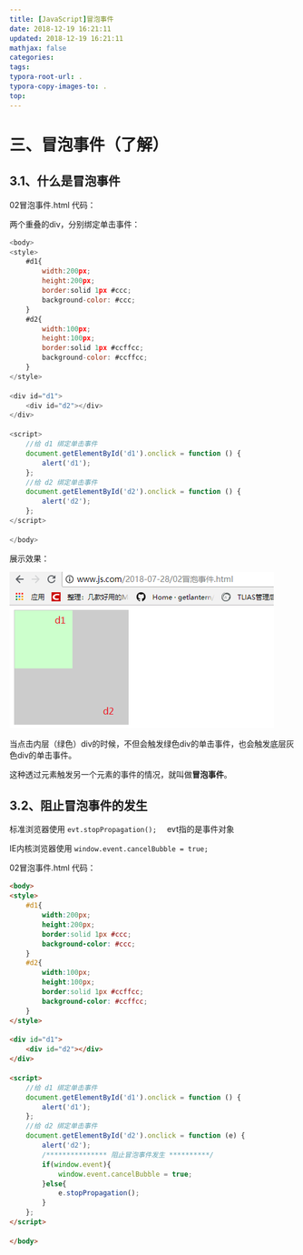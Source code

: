 ```yaml
---
title: [JavaScript]冒泡事件
date: 2018-12-19 16:21:11
updated: 2018-12-19 16:21:11 
mathjax: false
categories: 
tags:
typora-root-url: .
typora-copy-images-to: .
top: 
---
```



# 三、冒泡事件（了解）

## 3.1、什么是冒泡事件

02冒泡事件.html 代码：

两个重叠的div，分别绑定单击事件：

```javascript
<body>
<style>
    #d1{
        width:200px;
        height:200px;
        border:solid 1px #ccc;
        background-color: #ccc;
    }
    #d2{
        width:100px;
        height:100px;
        border:solid 1px #ccffcc;
        background-color: #ccffcc;
    }
</style>

<div id="d1">
    <div id="d2"></div>
</div>

<script>
    //给 d1 绑定单击事件
    document.getElementById('d1').onclick = function () {
        alert('d1');
    };
    //给 d2 绑定单击事件
    document.getElementById('d2').onclick = function () {
        alert('d2');
    };
</script>

</body>
```

展示效果：

![1532745074426](assets/1532745074426.png)

当点击内层（绿色）div的时候，不但会触发绿色div的单击事件，也会触发底层灰色div的单击事件。

这种透过元素触发另一个元素的事件的情况，就叫做**冒泡事件**。



## 3.2、阻止冒泡事件的发生

标准浏览器使用  `evt.stopPropagation();  `    evt指的是事件对象

IE内核浏览器使用  ``window.event.cancelBubble = true;  ``



02冒泡事件.html  代码：

```html
<body>
<style>
    #d1{
        width:200px;
        height:200px;
        border:solid 1px #ccc;
        background-color: #ccc;
    }
    #d2{
        width:100px;
        height:100px;
        border:solid 1px #ccffcc;
        background-color: #ccffcc;
    }
</style>

<div id="d1">
    <div id="d2"></div>
</div>

<script>
    //给 d1 绑定单击事件
    document.getElementById('d1').onclick = function () {
        alert('d1');
    };
    //给 d2 绑定单击事件
    document.getElementById('d2').onclick = function (e) {
        alert('d2');
        /*************** 阻止冒泡事件发生 **********/
        if(window.event){
            window.event.cancelBubble = true;
        }else{
            e.stopPropagation();
        }
    };
</script>

</body>
```



